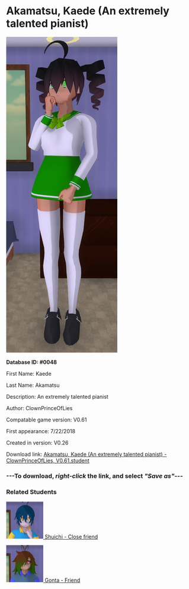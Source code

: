 # Akamatsu, Kaede (An extremely talented pianist)

<img src="../../Files/Images/Akamatsu, Kaede (An extremely talented pianist).png" title="Akamatsu, Kaede (An extremely talented pianist) - ClownPrinceOfLies, V0.61">

**Database ID: #0048**

First Name: Kaede

Last Name: Akamatsu

Description: An extremely talented pianist

Author: ClownPrinceOfLies

Compatable game version: V0.61

First appearance: 7/22/2018

Created in version: V0.26

Download link: <a href="https://raw.githubusercontent.com/Arbiter1223/Daigaku-Gurashi-Custom-Students/master/Files/Student%20Files/Akamatsu%2C%20Kaede%20(An%20extremely%20talented%20pianist)%20-%20ClownPrinceOfLies%2C%20V0.61.student">Akamatsu, Kaede (An extremely talented pianist) - ClownPrinceOfLies, V0.61.student</a>

### ---**To download, _right-click_ the link, and select _"Save as"_**---

### Related Students

<a href="Saihara, Shuichi (A guy with great detective skills).md"><img src="../../Files/Thumbs/Saihara, Shuichi (A guy with great detective skills).png" height="100" width="100" title="Saihara, Shuichi (A guy with great detective skills) - ClownPrinceOfLies, V0.61"></a><a href="Saihara, Shuichi (A guy with great detective skills).md"> Shuichi - Close friend</a>

<a href="Gokuhara, Gonta (A baka who is fascinated with bugs).md"><img src="../../Files/Thumbs/Gokuhara, Gonta (A baka who is fascinated with bugs).png" height="100" width="100" title="Gokuhara, Gonta (A baka who is fascinated with bugs) - ClownPrinceOfLies, V0.61"></a><a href="Gokuhara, Gonta (A baka who is fascinated with bugs).md"> Gonta - Friend</a>

